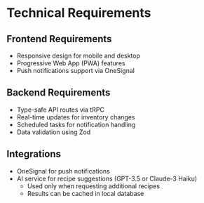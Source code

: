 # Technical Requirements

## Frontend Requirements

- Responsive design for mobile and desktop
- Progressive Web App (PWA) features
- Push notifications support via OneSignal

## Backend Requirements

- Type-safe API routes via tRPC
- Real-time updates for inventory changes
- Scheduled tasks for notification handling
- Data validation using Zod

## Integrations

- OneSignal for push notifications
- AI service for recipe suggestions (GPT-3.5 or Claude-3 Haiku)
  - Used only when requesting additional recipes
  - Results can be cached in local database
